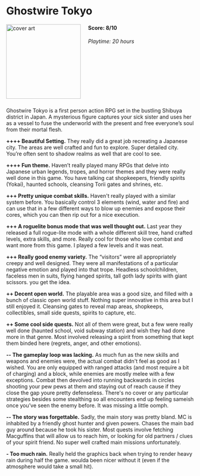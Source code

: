 # Ghostwire Tokyo
<img style="float: left; padding-right:20px;" src="https://upload.wikimedia.org/wikipedia/en/d/d9/Ghostwire_Tokyo.png" alt="cover art" width="200"/>

#### Score: 8/10

###### Playtime: 20 hours
<br/><br/>
<br/><br/>
<br/><br/>
<br/><br/>
Ghostwire Tokyo is a first person action RPG set in the bustling Shibuya district in Japan. A mysterious figure captures your sick sister and uses her as a vessel to fuse the underworld with the present and free everyone’s soul from their mortal flesh.<br/>

**++++ Beautiful Setting.** They really did a great job recreating a Japanese city. The areas are well crafted and fun to explore. Super detailed city. You’re often sent to shadow realms as well that are cool to see.<br/>

**++++ Fun theme.** Haven’t really played many RPGs that delve into Japanese urban legends, tropes,  and horror themes and they were really well done in this game. You have talking cat shopkeepers, friendly spirits (Yokai), haunted schools, cleansing Torii gates and shrines, etc.<br/>

**+++ Pretty unique combat skills.** Haven't really played with a similar system before. You basically control 3 elements (wind, water and fire) and can use that in a few different ways to blow up enemies and expose their cores, which you can then rip out for a nice execution.<br/>

**+++ A roguelite bonus mode that was well thought out.** Last year they released a full rogue-lite mode with a whole different skill tree, hand crafted levels, extra skills, and more. Really cool for those who love combat and want more from this game. I played a few levels and it was neat.<br/>

**+++ Really good enemy variety.** The “visitors” were all appropriately creepy and well designed. They were all manifestations of a particular negative emotion and played into that trope. Headless schoolchildren, faceless men in suits, flying hanged spirits, tall goth lady spirits with giant scissors. you get the idea.<br/>

**++ Decent open world.** The playable area was a good size, and filled with a bunch of classic open world stuff. Nothing super innovative in this area but I still enjoyed it. Cleansing gates to reveal map areas, shopkeeps, collectibles, small side quests, spirits to capture, etc. <br/>

**++ Some cool side quests.** Not all of them were great, but a few were really well done (haunted school, void subway station) and wish they had done more in that genre. Most involved releasing a spirit from something that kept them binded here (regrets, anger, and other emotions).<br/>

**--  The gameplay loop was lacking.** As much fun as the new skills and weapons and enemies were, the actual combat didn't feel as good as I wished. You are only equipped with ranged attacks (and most require a bit of charging) and a block, while enemies are mostly melee with a few exceptions. Combat then devolved into running backwards in circles shooting your pew pews at them and staying out of reach cause if they close the gap youre pretty defenseless. There's no cover or any particular strategies besides some stealthing so all encounters end up feeling sameish once you’ve seen the enemy before. It was missing a little oomph.<br/>

**-- The story was forgettable.** Sadly, the main story was pretty bland. MC is inhabited by a friendly ghost hunter and given powers. Chases the main bad guy around because he took his sister. Most quests involve fetching Macguffins that will allow us to reach him, or looking for old partners / clues of your spirit friend. No super well crafted main missions unfortunately.<br/>

**- Too much rain.** Really held the graphics back when trying to render heavy rain during half the game. woulda been nicer without it (even if the atmosphere would take a small hit).
